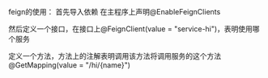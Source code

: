 feign的使用：
首先导入依赖
在主程序上声明@EnableFeignClients

然后定义一个接口，在接口上@FeignClient(value = "service-hi")，表明使用哪个服务

定义一个方法，方法上的注解表明调用该方法将调用服务的这个方法@GetMapping(value = "/hi/{name}")